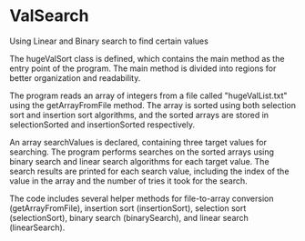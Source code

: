 # ValSearch
Using Linear and Binary search to find certain values 

The hugeValSort class is defined, which contains the main method as the entry point of the program.
The main method is divided into regions for better organization and readability.

The program reads an array of integers from a file called "hugeValList.txt" using the getArrayFromFile method.
The array is sorted using both selection sort and insertion sort algorithms, and the sorted arrays are stored in selectionSorted and insertionSorted respectively.

An array searchValues is declared, containing three target values for searching.
The program performs searches on the sorted arrays using binary search and linear search algorithms for each target value.
The search results are printed for each search value, including the index of the value in the array and the number of tries it took for the search.

The code includes several helper methods for file-to-array conversion (getArrayFromFile), insertion sort (insertionSort), selection sort (selectionSort), binary search (binarySearch), and linear search (linearSearch).
